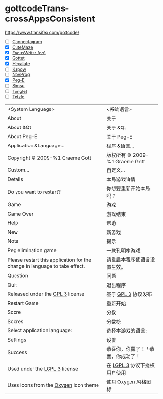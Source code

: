 # gottcodeTrans-crossAppsConsistent
https://www.transifex.com/gottcode/

- [ ] [Connectagram](https://www.transifex.com/gottcode/connectagram/language/zh/)
- [x] [CuteMaze](https://www.transifex.com/gottcode/cuteMaze/language/zh/)
- [x] [FocusWriter (co)](https://www.transifex.com/gottcode/focuswriter/language/zh/)
- [x] [Gottet](https://www.transifex.com/gottcode/gottet/language/zh/)
- [x] [Hexalate](https://www.transifex.com/gottcode/hexalate/language/zh/)
- [ ] [Kapow](https://www.transifex.com/gottcode/kapow/language/zh/)
- [ ] [NovProg](https://www.transifex.com/gottcode/novprog/language/zh/)
- [x] [Peg-E](https://www.transifex.com/gottcode/eeg-e/language/zh/)
- [ ] [Simsu](https://www.transifex.com/gottcode/simsu/language/zh/)
- [ ] [Tanglet](https://www.transifex.com/gottcode/tanglet/language/zh/)
- [ ] [Tetzle](https://www.transifex.com/gottcode/tetzle/language/zh/)

|||
-|-
\<System Language>|<系统语言>
About|关于
About &Qt|关于 &Qt
About Peg-E|关于 Peg-E
Application &Language...|程序 &语言...
Copyright &copy; 2009-%1 Graeme Gott|版权所有 &copy; 2009-%1 Graeme Gott
Custom...|自定义...
Details|本局游戏详情
Do you want to restart?|你想要重新开始本局吗？
Game|游戏
Game Over|游戏结束
Help|帮助
New|新游戏
Note|提示
Peg elimination game|一款孔明棋游戏
Please restart this application for the change in language to take effect.|请重启本程序使语言设置生效。
Question|问题
Quit|退出程序
Released under the <a href=%1>GPL 3</a> license|基于 <a href=%1>GPL 3</a> 协议发布
Restart Game|重新开始
Score|分数
Scores|分数榜
Select application language:|选择本游戏的语言:
Settings|设置
Success|恭喜你，你赢了！ / 恭喜，你成功了！
Used under the <a href=%1>LGPL 3</a> license|在 <a href=%1>LGPL 3</a> 协议下授权用户使用
Uses icons from the <a href=%1>Oxygen</a> icon theme|使用 <a href=%1>Oxygen</a> 风格图标
